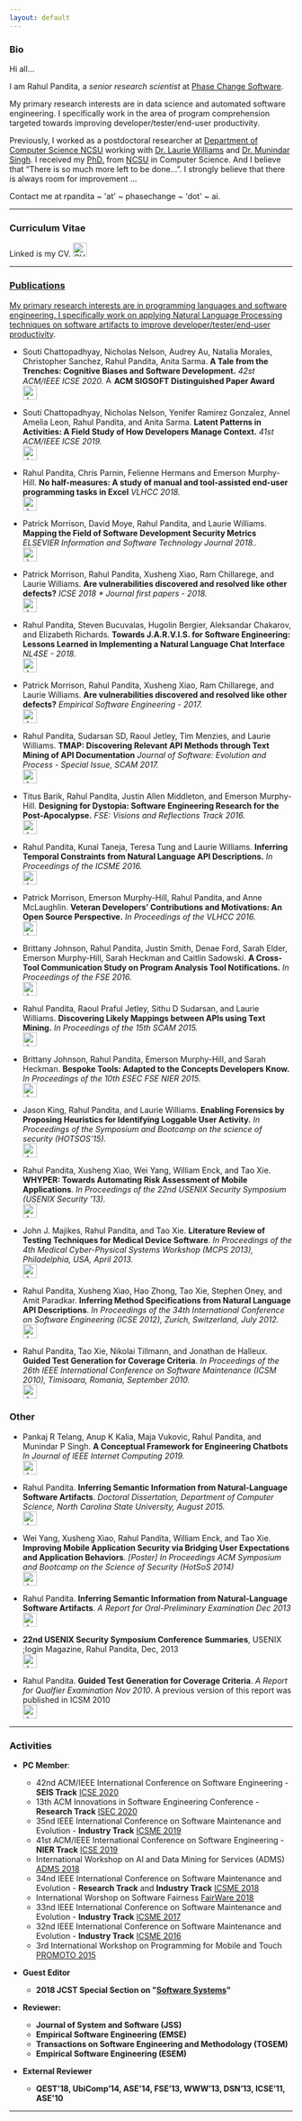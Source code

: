 ```yaml
---
layout: default
---
```


### Bio


Hi all…

I am Rahul Pandita, a _senior research scientist_ at [Phase Change Software](http://phasechange.ai/).

My primary research interests are in data science and automated software engineering. I specifically work in the area of program comprehension targeted towards improving developer/tester/end-user productivity.


Previously, I worked as a postdoctoral researcher at [Department of Computer Science NCSU](http://www.csc.ncsu.edu/) working with [Dr. Laurie Williams](http://collaboration.csc.ncsu.edu/laurie/) and [Dr. Munindar Singh](http://www.csc.ncsu.edu/faculty/mpsingh/).
I received my [PhD.](./files/diploma.pdf) from [NCSU](http://www.csc.ncsu.edu/) in Computer Science.
And I believe that “There is so much more left to be done...”. 
I strongly believe that there is always room for improvement ...

Contact me at rpandita ~ 'at' ~ phasechange ~ 'dot' ~ ai.

<hr>

<a name="cv" class="anchor" href="#cv"><span class="octicon octicon-link"></span></a>


### Curriculum Vitae 

Linked is my CV. [<img src="./img/pdf.png" title="CV" width="25" height="25" border="0">](./files/rahulpandita.pdf)

____

<a name="publications" class="anchor" href="#publications"><span class="octicon octicon-link"></span>

### Publications
			
My primary research interests are in programming languages and software engineering.
I specifically work on applying [Natural Language Processing techniques on software artifacts to improve developer/tester/end-user productivity](http://repository.lib.ncsu.edu/ir/bitstream/1840.16/10538/1/etd.pdf).

* Souti Chattopadhyay, Nicholas Nelson, Audrey Au, Natalia Morales, Christopher Sanchez, Rahul Pandita, Anita Sarma.
	<b>A Tale from the Trenches: Cognitive Biases and Software Development.</b>
	_42st ACM/IEEE ICSE 2020._ <img src="./img/announcement.png" title="Announcement" width="15" height="15" border="0"><b>ACM SIGSOFT Distinguished Paper Award</b>    
    [<img src="./img/pdf.png" title="draft" width="25" height="25" border="0">](./files/riniICSE2020.pdf)
	
* Souti Chattopadhyay, Nicholas Nelson, Yenifer Ramirez Gonzalez, Annel Amelia Leon, Rahul Pandita, and Anita Sarma.
	<b>Latent Patterns in Activities: A Field Study of How Developers Manage Context.</b>
	_41st ACM/IEEE ICSE 2019._   
    [<img src="./img/pdf.png" title="draft" width="25" height="25" border="0">](./files/riniICSE2019.pdf)
	
* Rahul Pandita, Chris Parnin, Felienne Hermans and Emerson Murphy-Hill.
	<b>No half-measures: A study of manual and tool-assisted end-user programming tasks in Excel</b>
	_VLHCC 2018._   
    [<img src="./img/pdf.png" title="draft" width="25" height="25" border="0">](./files/excelVLHCC18.pdf)   
       
* Patrick Morrison, David Moye, Rahul Pandita, and Laurie Williams.
	<b>Mapping the Field of Software Development Security Metrics</b>
	_ELSEVIER Information and Software Technology Journal 2018.._   
    [<img src="./img/pdf.png" title="draft" width="25" height="25" border="0">](https://www.sciencedirect.com/science/article/abs/pii/S095058491830096X)
    
* Patrick Morrison, Rahul Pandita, Xusheng Xiao, Ram Chillarege, and Laurie Williams.
	<b>Are vulnerabilities discovered and resolved like other defects?</b>
	_ICSE 2018 * Journal first papers - 2018._   
    [<img src="./img/pdf.png" title="draft" width="25" height="25" border="0">](./files/icse18JFP.pdf)
    
* Rahul Pandita, Steven Bucuvalas, Hugolin Bergier, Aleksandar Chakarov, and Elizabeth Richards.
	<b>Towards J.A.R.V.I.S. for Software Engineering: Lessons Learned in Implementing a Natural Language Chat Interface</b>
	_NL4SE - 2018._   
    [<img src="./img/pdf.png" title="draft" width="25" height="25" border="0">](./files/jarvis.pdf)
    
* Patrick Morrison, Rahul Pandita, Xusheng Xiao, Ram Chillarege, and Laurie Williams.
	<b>Are vulnerabilities discovered and resolved like other defects?</b>
	_Empirical Software Engineering - 2017._   
    [<img src="./img/pdf.png" title="draft" width="25" height="25" border="0">](http://rdcu.be/v06B)
    
* Rahul Pandita, Sudarsan SD, Raoul Jetley, Tim Menzies, and Laurie Williams.
	<b>TMAP: Discovering Relevant API Methods through Text Mining of API Documentation</b>
	_Journal of Software: Evolution and Process - Special Issue, SCAM 2017._   
    [<img src="./img/pdf.png" title="draft" width="25" height="25" border="0">](http://onlinelibrary.wiley.com/doi/10.1002/smr.1845/abstract)
    
* Titus Barik, Rahul Pandita, Justin Allen Middleton, and Emerson Murphy-Hill.
	<b>Designing for Dystopia: Software Engineering Research for the Post-Apocalypse.</b>
	_FSE: Visions and Reflections Track 2016._   
    [<img src="./img/pdf.png" title="draft" width="25" height="25" border="0">](./files/barikFseVar.pdf)

* Rahul Pandita, Kunal Taneja, Teresa Tung and Laurie Williams.
	<b>Inferring Temporal Constraints from Natural Language API Descriptions.</b>
	_In Proceedings of the ICSME 2016._   
	[<img src="./img/pdf.png" title="draft" width="25" height="25" border="0">](./files/panditaICSME2016.pdf)
	
* Patrick Morrison, Emerson Murphy-Hill, Rahul Pandita, and Anne McLaughlin.
	<b>Veteran Developers’ Contributions and Motivations: An Open Source Perspective.</b>
	_In Proceedings of the VLHCC 2016._     
	[<img src="./img/pdf.png" title="draft" width="25" height="25" border="0">](./files/patVLHCC.pdf)
	
* Brittany Johnson, Rahul Pandita, Justin Smith, Denae Ford, Sarah Elder, Emerson Murphy-Hill, Sarah Heckman and Caitlin Sadowski.
	<b>A Cross-Tool Communication Study on Program Analysis Tool Notifications.</b>
	_In Proceedings of the FSE 2016._   
	[<img src="./img/pdf.png" title="draft" width="25" height="25" border="0">](./files/brittanyFSE16.pdf)
	
* Rahul Pandita, Raoul Praful Jetley, Sithu D Sudarsan, and Laurie Williams.
	<b>Discovering Likely Mappings between APIs using Text Mining.</b>
	_In Proceedings of the 15th SCAM 2015._  
	[<img src="./img/pdf.png" title="draft" width="25" height="25" border="0">](./files/scam15.pdf)
	
* Brittany Johnson, Rahul Pandita, Emerson Murphy-Hill, and Sarah Heckman.
	<b>Bespoke Tools: Adapted to the Concepts Developers Know.</b>
	_In Proceedings of the 10th ESEC FSE NIER 2015._  
	[<img src="./img/pdf.png" title="draft" width="25" height="25" border="0">](./files/brittany12fseNier.pdf)
							
* Jason King, Rahul Pandita, and Laurie Williams.
	<b>Enabling Forensics by Proposing Heuristics for Identifying Loggable User Activity.</b>
	_In Proceedings of the Symposium and Bootcamp on the science of security (HOTSOS'15)._  
	[<img src="./img/pdf.png" title="draft" width="25" height="25" border="0">](./files/king15hotsos.pdf)
							
* Rahul Pandita, Xusheng Xiao, Wei Yang, William Enck, and Tao Xie.
	<b>WHYPER: Towards Automating Risk Assessment of Mobile Applications</b>.
	_In Proceedings of the 22nd USENIX Security Symposium (USENIX Security '13)._  
	[<img src="./img/pdf.png" title="draft" width="25" height="25" border="0">](./files/usenix13.pdf)

* John J. Majikes, Rahul Pandita, and Tao Xie.
	<b> Literature Review of Testing Techniques for Medical Device Software</b>.
	_In Proceedings of the 4th Medical Cyber-Physical Systems Workshop (MCPS 2013), Philadelphia, USA, April 2013._  
	[<img src="./img/pdf.png" title="draft" width="25" height="25" border="0">](./files/majikesLitReview.pdf)

* Rahul Pandita, Xusheng Xiao, Hao Zhong, Tao Xie, Stephen Oney, and Amit Paradkar.
	<b>Inferring Method Specifications from Natural Language API Descriptions</b>.
	_In Proceedings of the 34th International Conference on Software Engineering (ICSE 2012), Zurich, Switzerland, July 2012._  
	[<img src="./img/pdf.png" title="draft" width="25" height="25" border="0">](./files/icse12.pdf)

* Rahul Pandita, Tao Xie, Nikolai Tillmann, and Jonathan de Halleux.
	<b>Guided Test Generation for Coverage Criteria</b>.
	_In Proceedings of the 26th IEEE International Conference on Software Maintenance (ICSM 2010), Timisoara, Romania, September 2010._  
	[<img src="./img/pdf.png" title="draft" width="25" height="25" border="0">](./files/icsm10.pdf)
	
### Other

* Pankaj R Telang, Anup K Kalia, Maja Vukovic, Rahul Pandita, and Munindar P Singh.
	<b>A Conceptual Framework for Engineering Chatbots</b>
	_In Journal of IEEE Internet Computing 2019._  
	[<img src="./img/pdf.png" title="draft" width="25" height="25" border="0">](https://ieeexplore.ieee.org/abstract/document/8625898)

* Rahul Pandita.
	<b>Inferring Semantic Information from Natural-Language Software Artifacts</b>.
	_Doctoral Dissertation, Department of Computer Science, North Carolina State University, August 2015._  
	[<img src="./img/pdf.png" title="draft" width="25" height="25" border="0">](http://repository.lib.ncsu.edu/ir/bitstream/1840.16/10538/1/etd.pdf)

* Wei Yang, Xusheng Xiao, Rahul Pandita, William Enck, and Tao Xie.
	<b>Improving Mobile Application Security via Bridging User Expectations and Application Behaviors</b>.
	_[Poster] In Proceedings ACM Symposium and Bootcamp on the Science of Security (HotSoS 2014)_  
	[<img src="./img/pdf.png" title="draft" width="25" height="25" border="0">](./files/hotsos14poster.pdf)

* Rahul Pandita.
	<b>Inferring Semantic Information from Natural-Language Software Artifacts</b>.
	_A Report for Oral-Preliminary Examination Dec 2013_  
	[<img src="./img/pdf.png" title="draft" width="25" height="25" border="0">](./files/Prelim_Report.pdf)

* <b>22nd USENIX Security Symposium Conference Summaries</b>,
	USENIX ;login Magazine, Rahul Pandita, Dec, 2013  
	[<img src="./img/pdf.png" title="draft" width="25" height="25" border="0">](https://www.usenix.org/system/files/login/articles/1312_sec13.pdf)

* Rahul Pandita.
	<b>Guided Test Generation for Coverage Criteria</b>.
	_A Report for Qualfier Examination Nov 2010_. A previous version of this report was published in ICSM 2010  
	[<img src="./img/pdf.png" title="draft" width="25" height="25" border="0">](./files/Prelim_Report.pdf)

____

<a name="activites" class="anchor" href="#activites"><span class="octicon octicon-link"></span></a>
				
### Activities

* <b>PC Member</b>: 
	* 42nd ACM/IEEE International Conference on Software Engineering -
        <b>SEIS Track</b>
        [ICSE 2020](https://conf.researchr.org/track/icse-2020/icse-2020-Software-Engineering-in-Society)
    * 13th ACM Innovations in Software Engineering Conference -
        <b>Research Track</b>
        [ISEC 2020](https://isoft.acm.org/isec2020/)
    * 35nd IEEE International Conference on Software Maintenance and Evolution -
		<b>Industry Track</b>
		[ICSME 2019](https://icsme2019.github.io/)
    * 41st ACM/IEEE International Conference on Software Engineering -
        <b>NIER Track</b>
        [ICSE 2019](https://conf.researchr.org/home/icse-2019)
    * International Workshop on AI and Data Mining for Services (ADMS) 
        [ADMS 2018](https://sites.google.com/view/servicemining/home) 
    * 34nd IEEE International Conference on Software Maintenance and Evolution -
		<b>Research Track</b> and <b>Industry Track</b>
		[ICSME 2018](https://icsme2018.github.io/)
    * International Worshop on Software Fairness 
        [FairWare 2018](http://fairware.cs.umass.edu/committees.html)
    * 33nd IEEE International Conference on Software Maintenance and Evolution -
		<b>Industry Track</b>
		[ICSME 2017](https://icsme2017.github.io/Program%20Committee.html)
    * 32nd IEEE International Conference on Software Maintenance and Evolution -
		<b>Industry Track</b>
		[ICSME 2016](http://icsme2016.github.io/team/program-committee.html)
	* 3rd International Workshop on Programming for Mobile and Touch 
		[PROMOTO 2015](http://www.promoto2015.org)

* <b>Guest Editor 
	* 2018 JCST Special Section on "[Software Systems](http://jcst.ict.ac.cn:8080/jcst/EN/column/item166.shtml)"

* <b>Reviewer</b>: 
	* Journal of System and Software (JSS)
    * Empirical Software Engineering (EMSE)
    * Transactions on Software Engineering and Methodology (TOSEM)
    * Empirical Software Engineering (ESEM)

* <b>External Reviewer</b>
	* QEST'18, UbiComp’14, ASE'14, FSE’13, WWW’13, DSN’13, ICSE’11, ASE'10

____

